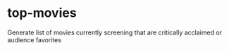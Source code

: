 # top-movies
Generate list of movies currently screening that are critically acclaimed or audience favorites
